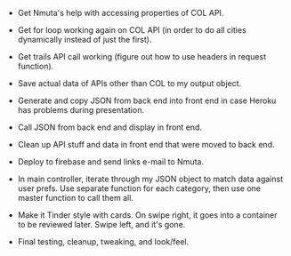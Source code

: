 - Get Nmuta's help with accessing properties of COL API.
- Get for loop working again on COL API (in order to do all cities dynamically instead of just the first).
- Get trails API call working (figure out how to use headers in request function).
- Save actual data of APIs other than COL to my output object.

- Generate and copy JSON from back end into front end in case Heroku has problems during presentation.
- Call JSON from back end and display in front end.
- Clean up API stuff and data in front end that were moved to back end.
- Deploy to firebase and send links e-mail to Nmuta.

- In main controller, iterate through my JSON object to match data against user prefs. Use separate function for each category, then use one master function to call them all.

- Make it Tinder style with cards. On swipe right, it goes into a container to be reviewed later. Swipe left, and it's gone.

- Final testing, cleanup, tweaking, and look/feel.
